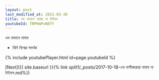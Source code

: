 ```yaml
---
layout: post
last_modified_at: 2021-03-30
title: ওম নাভাবে নামায গা টাইমস
youtubeId: TRPHmPxN8fY
---
```

 
 
 ওম নাভাবে নামায  
 
 -  যিনি বিশ্বের সমর্থক 
 
  
 
  
 
 
 
 
 
 


{% include youtubePlayer.html id=page.youtubeId %}
 
[Next]({{ site.baseurl }}{% link  split1/_posts/2017-10-18-ওম নান্দীকারায়া নামায গা টাইমস.md%})
 
